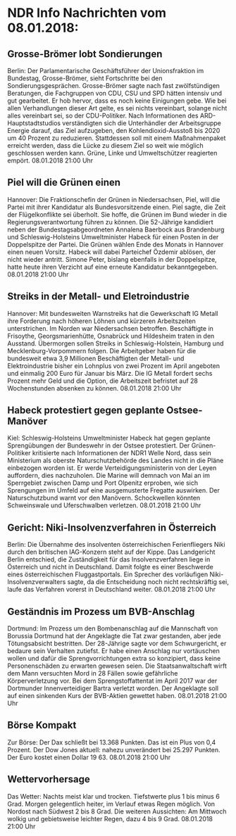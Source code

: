 # NDR Info Nachrichten vom 08.01.2018:


## Grosse-Brömer lobt Sondierungen
Berlin: Der Parlamentarische Geschäftsführer der Unionsfraktion im Bundestag, Grosse-Brömer, sieht Fortschritte bei den Sondierungsgesprächen. Grosse-Brömer sagte nach fast zwölfstündigen Beratungen, die Fachgruppen von CDU, CSU und SPD hätten intensiv und gut gearbeitet. Er hob hervor, dass es noch keine Einigungen gebe. Wie bei allen Verhandlungen dieser Art gelte, es sei nichts vereinbart, solange nicht alles vereinbart sei, so der CDU-Politiker. Nach Informationen des ARD-Hauptstadtstudios verständigten sich die Unterhändler der Arbeitsgruppe Energie darauf, das Ziel aufzugeben, den Kohlendioxid-Ausstoß bis 2020 um 40 Prozent zu reduzieren. Stattdessen soll mit einem Maßnahmenpaket erreicht werden, dass die Lücke zu diesem Ziel so weit wie möglich geschlossen werden kann. Grüne, Linke und Umweltschützer reagierten empört. 08.01.2018 21:00 Uhr 

## Piel will die Grünen einen
Hannover: Die Fraktionschefin der Grünen in Niedersachsen, Piel, will die Partei mit ihrer Kandidatur als Bundesvorsitzende einen. Piel sagte, die Zeit der Flügelkonflikte sei überholt. Sie hoffe, die Grünen im Bund wieder in die Regierungsverantwortung führen zu können. Die 52-Jährige kandidiert neben der Bundestagsabgeordneten Annalena Baerbock aus Brandenburg und Schleswig-Holsteins Umweltminister Habeck für einen Posten in der Doppelspitze der Partei. Die Grünen wählen Ende des Monats in Hannover einen neuen Vorsitz. Habeck will dabei Parteichef Özdemir ablösen, der nicht wieder antritt. Simone Peter, bislang ebenfalls in der Doppelspitze, hatte heute ihren Verzicht auf eine erneute Kandidatur bekanntgegeben. 08.01.2018 21:00 Uhr 

## Streiks in der Metall- und Eletroindustrie
Hannover: Mit bundesweiten Warnstreiks hat die Gewerkschaft IG Metall ihre Forderung nach höheren Löhnen und kürzeren Arbeitszeiten unterstrichen. Im Norden war Niedersachsen betroffen. Beschäftigte in Frisoythe, Georgsmarienhütte, Osnabrück und Hildesheim traten in den Ausstand. Übermorgen sollen Streiks in Schleswig-Holstein, Hamburg und Mecklenburg-Vorpommern folgen. Die Arbeitgeber haben für die bundesweit etwa 3,9 Millionen Beschäftigten der Metall- und Elektroindustrie bisher ein Lohnplus von zwei Prozent im April angeboten und einmalig 200 Euro für Januar bis März. Die IG Metall fordert sechs Prozent mehr Geld und die Option, die Arbeitszeit befristet auf 28 Wochenstunden absenken zu können. 08.01.2018 21:00 Uhr 

## Habeck protestiert gegen geplante Ostsee-Manöver
Kiel:			Schleswig-Holsteins Umweltminister Habeck hat gegen geplante Sprengübungen der Bundeswehr in der Ostsee protestiert. Der Grünen-Politiker kritisierte nach Informationen der NDR1 Welle Nord, dass sein Ministerium als oberste Naturschutzbehörde des Landes nicht in die Pläne einbezogen worden ist. Er werde Verteidigungsministerin von der Leyen auffordern, dies nachzuholen. Die Marine will demnach von Mai an im Sperrgebiet zwischen Damp und Port Olpenitz erproben, wie sich Sprengungen im Umfeld auf eine ausgemusterte Fregatte auswirken. Der Naturschutzbund warnt vor den Manövern. Schockwellen könnten Schweinswale und Uferschwalben verletzen. 08.01.2018 21:00 Uhr 

## Gericht: Niki-Insolvenzverfahren in Österreich
Berlin: Die Übernahme des insolventen österreichischen Ferienfliegers Niki durch den britischen IAG-Konzern steht auf der Kippe. Das Landgericht Berlin entschied, die Zuständigkeit für das Insolvenzverfahren liege in Österreich und nicht in Deutschland. Damit folgte es einer Beschwerde eines österreichischen Fluggastportals. Ein Sprecher des vorläufigen Niki-Insolvenzverwalters sagte, da die Entscheidung noch nicht rechtskräftig sei, laufe das Verfahren vorerst in Deutschland weiter. 08.01.2018 21:00 Uhr 

## Geständnis im Prozess um BVB-Anschlag
Dortmund: Im Prozess um den Bombenanschlag auf die Mannschaft von Borussia Dortmund hat der Angeklagte die Tat zwar gestanden, aber jede Tötungsabsicht bestritten. Der 28-Jährige sagte vor dem Schwurgericht, er bedaure sein Verhalten zutiefst. Er habe einen Anschlag nur vortäuschen wollen und dafür die Sprengvorrichtungen extra so konzipiert, dass keine Personenschäden zu erwarten gewesen seien. Die Staatsanwaltschaft wirft dem Mann versuchten Mord in 28 Fällen sowie gefährliche Körperverletzung vor. Bei dem Sprengstoffattentat im April 2017 war der Dortmunder Innenverteidiger Bartra verletzt worden. Der Angeklagte soll auf einen sinkenden Kurs der BVB-Aktien gewettet haben. 08.01.2018 21:00 Uhr 

## Börse Kompakt
Zur Börse: Der Dax schließt bei 13.368 Punkten. Das ist ein Plus von 0,4 Prozent. Der Dow Jones aktuell: nahezu unverändert bei 25.297 Punkten. Der Euro kostet einen Dollar 19 63. 08.01.2018 21:00 Uhr 

## Wettervorhersage
Das Wetter:
Nachts meist klar und trocken. Tiefstwerte plus 1 bis minus 6 Grad. Morgen gelegentlich heiter, im Verlauf etwas Regen möglich. Von Nordost nach Südwest 2 bis 8 Grad. Die weiteren Aussichten: Am Mittwoch wolkig und gebietsweise leichter Regen, dazu 4 bis 9 Grad. 08.01.2018 21:00 Uhr 
